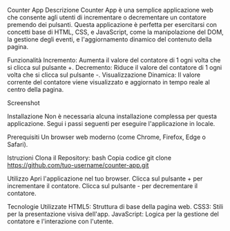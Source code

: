 Counter App
Descrizione
Counter App è una semplice applicazione web che consente agli utenti di incrementare o decrementare un contatore premendo dei pulsanti. 
Questa applicazione è perfetta per esercitarsi con concetti base di HTML, CSS, e JavaScript, come la manipolazione del DOM, la gestione degli eventi, e l'aggiornamento dinamico del contenuto della pagina.

Funzionalità
Incremento: Aumenta il valore del contatore di 1 ogni volta che si clicca sul pulsante +.
Decremento: Riduce il valore del contatore di 1 ogni volta che si clicca sul pulsante -.
Visualizzazione Dinamica: Il valore corrente del contatore viene visualizzato e aggiornato in tempo reale al centro della pagina.

Screenshot


Installazione
Non è necessaria alcuna installazione complessa per questa applicazione. Segui i passi seguenti per eseguire l'applicazione in locale.

Prerequisiti
Un browser web moderno (come Chrome, Firefox, Edge o Safari).

Istruzioni
Clona il Repository:
bash
Copia codice
git clone https://github.com/tuo-username/counter-app.git

Utilizzo
Apri l'applicazione nel tuo browser.
Clicca sul pulsante + per incrementare il contatore.
Clicca sul pulsante - per decrementare il contatore.

Tecnologie Utilizzate
HTML5: Struttura di base della pagina web.
CSS3: Stili per la presentazione visiva dell'app.
JavaScript: Logica per la gestione del contatore e l'interazione con l'utente.

